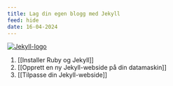```yaml
---
title: Lag din egen blogg med Jekyll
feed: hide
date: 16-04-2024
---
```

[![Jekyll-logo](https://upload.wikimedia.org/wikipedia/commons/4/42/Jekyll_%28software%29_Logo.png)](https://jekyllrb.com/)
1. [[Installer Ruby og Jekyll]]
2. [[Opprett en ny Jekyll-webside på din datamaskin]]
3. [[Tilpasse din Jekyll-webside]]





